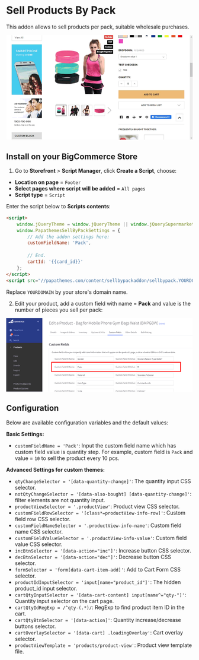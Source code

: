 # Sell Products By Pack

This addon allows to sell products per pack, suitable wholesale purchases.

![bc-sell-by-pack-demo](img/bc-sell-by-pack-demo.gif)

## Install on your BigCommerce Store

1. Go to **Storefront** > **Script Manager**, click **Create a Script**, choose:

- **Location on page** = `Footer`
- **Select pages where script will be added** = `All pages`
- **Script type** = `Script`

Enter the script below to **Scripts contents**: 

```html
<script>
    window.jQueryTheme = window.jQueryTheme || window.jQuerySupermarket || window.chiarajQuery || window.jQuery || window.$;
    window.PapathemesSellByPackSettings = {
        // Add the addon settings here:
        customFieldName: 'Pack',

        // End.
        cartId: '{{card_id}}'
    };
</script>
<script src="//papathemes.com/content/sellbypackaddon/sellbypack.YOURDOMAIN.js" async></script>
```

Replace `YOURDOMAIN` by your store's domain name.

2. Edit your product, add a custom field with name = **Pack** and value is the number of pieces you sell per pack:

![edit-custom-field-sell-by-pack](img/edit-custom-field-sell-by-pack.png)


## Configuration

Below are available configuration variables and the default values:

**Basic Settings:**

- `customFieldName = 'Pack'`: Input the custom field name which has custom field value is quantity step. For example, custom field is `Pack` and value = `10` to sell the product every 10 pcs.

**Advanced Settings for custom themes:**

- `qtyChangeSelector = '[data-quantity-change]'`: The quantity input CSS selector.
- `notQtyChangeSelector = '[data-also-bought] [data-quantity-change]'`: filter elements are not quantity input.
- `productViewSelector = '.productView'`: Product view CSS selector.
- `customFieldRowSelector = '[class*=productView-info-row]'`: Custom field row CSS selector.
- `customFieldNameSelector = '.productView-info-name'`: Custom field name CSS selector.
- `customFieldValueSelector = '.productView-info-value'`: Custom field value CSS selector.
- `incBtnSelector = '[data-action="inc"]'`: Increase button CSS selector.
- `decBtnSelector = '[data-action="dec"]'`: Decrease button CSS selector.
- `formSelector = 'form[data-cart-item-add]'`: Add to Cart Form CSS selector.
- `productIdInputSelector = 'input[name="product_id"]'`: The hidden product_id input selector.
- `cartQtyInputSelector = '[data-cart-content] input[name^="qty-"]'`: Quantity input selector on the cart page.
- `cartQtyIdRegExp = /^qty-(.*)/`: RegExp to find product item ID in the cart.
- `cartQtyBtnSelector = '[data-action]'`: Quantity increase/decrease buttons selector.
- `cartOverlaySelector = '[data-cart] .loadingOverlay'`: Cart overlay selector.
- `productViewTemplate = 'products/product-view'`: Product view template file.


